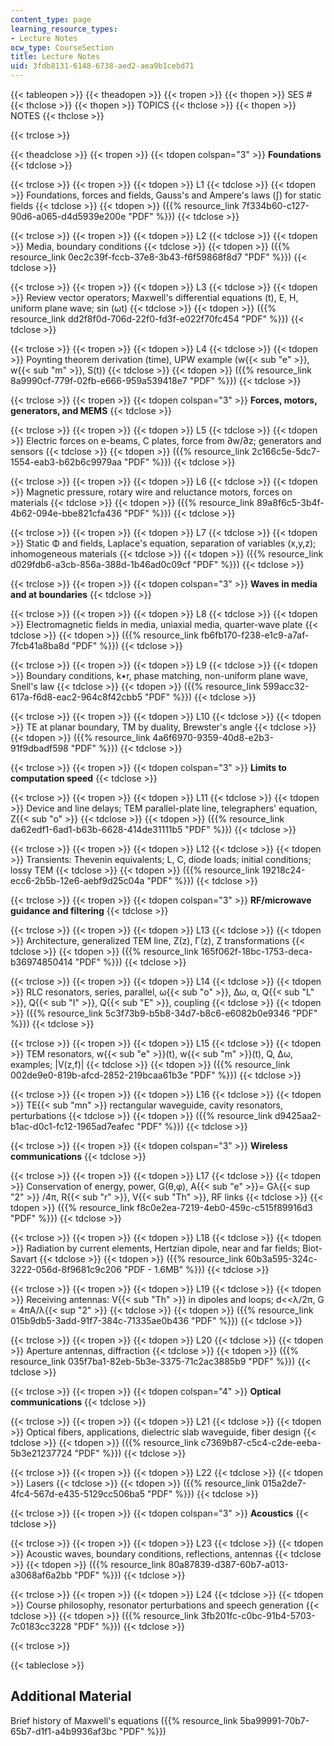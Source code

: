 ```yaml
---
content_type: page
learning_resource_types:
- Lecture Notes
ocw_type: CourseSection
title: Lecture Notes
uid: 3fdb8131-6148-6738-aed2-aea9b1cebd71
---
```


{{< tableopen >}}
{{< theadopen >}}
{{< tropen >}}
{{< thopen >}}
SES #
{{< thclose >}}
{{< thopen >}}
TOPICS
{{< thclose >}}
{{< thopen >}}
NOTES
{{< thclose >}}

{{< trclose >}}

{{< theadclose >}}
{{< tropen >}}
{{< tdopen colspan="3" >}}
**Foundations**
{{< tdclose >}}

{{< trclose >}}
{{< tropen >}}
{{< tdopen >}}
L1
{{< tdclose >}}
{{< tdopen >}}
Foundations, forces and fields, Gauss's and Ampere's laws (∫) for static fields
{{< tdclose >}}
{{< tdopen >}}
({{% resource_link 7f334b60-c127-90d6-a065-d4d5939e200e "PDF" %}})
{{< tdclose >}}

{{< trclose >}}
{{< tropen >}}
{{< tdopen >}}
L2
{{< tdclose >}}
{{< tdopen >}}
Media, boundary conditions
{{< tdclose >}}
{{< tdopen >}}
({{% resource_link 0ec2c39f-fccb-37e8-3b43-f6f59868f8d7 "PDF" %}})
{{< tdclose >}}

{{< trclose >}}
{{< tropen >}}
{{< tdopen >}}
L3
{{< tdclose >}}
{{< tdopen >}}
Review vector operators; Maxwell's differential equations (t), E, H, uniform plane wave; sin (ωt)
{{< tdclose >}}
{{< tdopen >}}
({{% resource_link dd2f8f0d-706d-22f0-fd3f-e022f70fc454 "PDF" %}})
{{< tdclose >}}

{{< trclose >}}
{{< tropen >}}
{{< tdopen >}}
L4
{{< tdclose >}}
{{< tdopen >}}
Poynting theorem derivation (time), UPW example (w{{< sub "e" >}}, w{{< sub "m" >}}, S(t))
{{< tdclose >}}
{{< tdopen >}}
({{% resource_link 8a9990cf-779f-02fb-e666-959a539418e7 "PDF" %}})
{{< tdclose >}}

{{< trclose >}}
{{< tropen >}}
{{< tdopen colspan="3" >}}
**Forces, motors, generators, and MEMS**
{{< tdclose >}}

{{< trclose >}}
{{< tropen >}}
{{< tdopen >}}
L5
{{< tdclose >}}
{{< tdopen >}}
Electric forces on e-beams, C plates, force from ∂w/∂z; generators and sensors
{{< tdclose >}}
{{< tdopen >}}
({{% resource_link 2c166c5e-5dc7-1554-eab3-b62b6c9979aa "PDF" %}})
{{< tdclose >}}

{{< trclose >}}
{{< tropen >}}
{{< tdopen >}}
L6
{{< tdclose >}}
{{< tdopen >}}
Magnetic pressure, rotary wire and reluctance motors, forces on materials
{{< tdclose >}}
{{< tdopen >}}
({{% resource_link 89a8f6c5-3b4f-4b62-094e-bbe821cfa436 "PDF" %}})
{{< tdclose >}}

{{< trclose >}}
{{< tropen >}}
{{< tdopen >}}
L7
{{< tdclose >}}
{{< tdopen >}}
Static Φ and fields, Laplace's equation, separation of variables (x,y,z); inhomogeneous materials
{{< tdclose >}}
{{< tdopen >}}
({{% resource_link d029fdb6-a3cb-856a-388d-1b46ad0c09cf "PDF" %}})
{{< tdclose >}}

{{< trclose >}}
{{< tropen >}}
{{< tdopen colspan="3" >}}
**Waves in media and at boundaries**
{{< tdclose >}}

{{< trclose >}}
{{< tropen >}}
{{< tdopen >}}
L8
{{< tdclose >}}
{{< tdopen >}}
Electromagnetic fields in media, uniaxial media, quarter-wave plate
{{< tdclose >}}
{{< tdopen >}}
({{% resource_link fb6fb170-f238-e1c9-a7af-7fcb41a8ba8d "PDF" %}})
{{< tdclose >}}

{{< trclose >}}
{{< tropen >}}
{{< tdopen >}}
L9
{{< tdclose >}}
{{< tdopen >}}
Boundary conditions, k•r, phase matching, non-uniform plane wave, Snell's law
{{< tdclose >}}
{{< tdopen >}}
({{% resource_link 599acc32-617a-f6d8-eac2-964c8f42cbb5 "PDF" %}})
{{< tdclose >}}

{{< trclose >}}
{{< tropen >}}
{{< tdopen >}}
L10
{{< tdclose >}}
{{< tdopen >}}
TE at planar boundary, TM by duality, Brewster's angle
{{< tdclose >}}
{{< tdopen >}}
({{% resource_link 4a6f6970-9359-40d8-e2b3-91f9dbadf598 "PDF" %}})
{{< tdclose >}}

{{< trclose >}}
{{< tropen >}}
{{< tdopen colspan="3" >}}
**Limits to computation speed**
{{< tdclose >}}

{{< trclose >}}
{{< tropen >}}
{{< tdopen >}}
L11
{{< tdclose >}}
{{< tdopen >}}
Device and line delays; TEM parallel-plate line, telegraphers' equation, Z{{< sub "o" >}}
{{< tdclose >}}
{{< tdopen >}}
({{% resource_link da62edf1-6ad1-b63b-6628-414de31111b5 "PDF" %}})
{{< tdclose >}}

{{< trclose >}}
{{< tropen >}}
{{< tdopen >}}
L12
{{< tdclose >}}
{{< tdopen >}}
Transients: Thevenin equivalents; L, C, diode loads; initial conditions; lossy TEM
{{< tdclose >}}
{{< tdopen >}}
({{% resource_link 19218c24-ecc6-2b5b-12e6-aebf9d25c04a "PDF" %}})
{{< tdclose >}}

{{< trclose >}}
{{< tropen >}}
{{< tdopen colspan="3" >}}
**RF/microwave guidance and filtering**
{{< tdclose >}}

{{< trclose >}}
{{< tropen >}}
{{< tdopen >}}
L13
{{< tdclose >}}
{{< tdopen >}}
Architecture, generalized TEM line, Ζ(z), Γ(z), Ζ transformations
{{< tdclose >}}
{{< tdopen >}}
({{% resource_link 165f062f-18bc-1753-deca-b36974850414 "PDF" %}})
{{< tdclose >}}

{{< trclose >}}
{{< tropen >}}
{{< tdopen >}}
L14
{{< tdclose >}}
{{< tdopen >}}
RLC resonators, series, parallel, ω{{< sub "o" >}}, ∆ω, α, Q{{< sub "L" >}}, Q{{< sub "I" >}}, Q{{< sub "E" >}}, coupling
{{< tdclose >}}
{{< tdopen >}}
({{% resource_link 5c3f73b9-b5b8-34d7-b8c6-e6082b0e9346 "PDF" %}})
{{< tdclose >}}

{{< trclose >}}
{{< tropen >}}
{{< tdopen >}}
L15
{{< tdclose >}}
{{< tdopen >}}
TEM resonators, w{{< sub "e" >}}(t), w{{< sub "m" >}}(t), Q, ∆ω, examples; |V(z,f)|
{{< tdclose >}}
{{< tdopen >}}
({{% resource_link 002de9e0-819b-afcd-2852-219bcaa61b3e "PDF" %}})
{{< tdclose >}}

{{< trclose >}}
{{< tropen >}}
{{< tdopen >}}
L16
{{< tdclose >}}
{{< tdopen >}}
TE{{< sub "mn" >}} rectangular waveguide, cavity resonators, perturbations
{{< tdclose >}}
{{< tdopen >}}
({{% resource_link d9425aa2-b1ac-d0c1-fc12-1965ad7eafec "PDF" %}})
{{< tdclose >}}

{{< trclose >}}
{{< tropen >}}
{{< tdopen colspan="3" >}}
**Wireless communications**
{{< tdclose >}}

{{< trclose >}}
{{< tropen >}}
{{< tdopen >}}
L17
{{< tdclose >}}
{{< tdopen >}}
Conservation of energy, power, G(θ,φ), A{{< sub "e" >}}\= Gλ{{< sup "2" >}} /4π, R{{< sub "r" >}}, V{{< sub "Th" >}}, RF links
{{< tdclose >}}
{{< tdopen >}}
({{% resource_link f8c0e2ea-7219-4eb0-459c-c515f89916d3 "PDF" %}})
{{< tdclose >}}

{{< trclose >}}
{{< tropen >}}
{{< tdopen >}}
L18
{{< tdclose >}}
{{< tdopen >}}
Radiation by current elements, Hertzian dipole, near and far fields; Biot-Savart
{{< tdclose >}}
{{< tdopen >}}
({{% resource_link 60b3a595-324c-3222-056d-8f9681c9c206 "PDF - 1.6MB" %}})
{{< tdclose >}}

{{< trclose >}}
{{< tropen >}}
{{< tdopen >}}
L19
{{< tdclose >}}
{{< tdopen >}}
Receiving antennas: V{{< sub "Th" >}} in dipoles and loops; d\<\<λ/2π, G = 4πA/λ{{< sup "2" >}}
{{< tdclose >}}
{{< tdopen >}}
({{% resource_link 015b9db5-3add-91f7-384c-71335ae0b436 "PDF" %}})
{{< tdclose >}}

{{< trclose >}}
{{< tropen >}}
{{< tdopen >}}
L20
{{< tdclose >}}
{{< tdopen >}}
Aperture antennas, diffraction
{{< tdclose >}}
{{< tdopen >}}
({{% resource_link 035f7ba1-82eb-5b3e-3375-71c2ac3885b9 "PDF" %}})
{{< tdclose >}}

{{< trclose >}}
{{< tropen >}}
{{< tdopen colspan="4" >}}
**Optical communications**
{{< tdclose >}}

{{< trclose >}}
{{< tropen >}}
{{< tdopen >}}
L21
{{< tdclose >}}
{{< tdopen >}}
Optical fibers, applications, dielectric slab waveguide, fiber design
{{< tdclose >}}
{{< tdopen >}}
({{% resource_link c7369b87-c5c4-c2de-eeba-5b3e21237724 "PDF" %}})
{{< tdclose >}}

{{< trclose >}}
{{< tropen >}}
{{< tdopen >}}
L22
{{< tdclose >}}
{{< tdopen >}}
Lasers
{{< tdclose >}}
{{< tdopen >}}
({{% resource_link 015a2de7-4fc4-567d-e435-5129cc506ba5 "PDF" %}})
{{< tdclose >}}

{{< trclose >}}
{{< tropen >}}
{{< tdopen colspan="3" >}}
**Acoustics**
{{< tdclose >}}

{{< trclose >}}
{{< tropen >}}
{{< tdopen >}}
L23
{{< tdclose >}}
{{< tdopen >}}
Acoustic waves, boundary conditions, reflections, antennas
{{< tdclose >}}
{{< tdopen >}}
({{% resource_link 80a87839-d387-60b7-a013-a3068af6a2bb "PDF" %}})
{{< tdclose >}}

{{< trclose >}}
{{< tropen >}}
{{< tdopen >}}
L24
{{< tdclose >}}
{{< tdopen >}}
Course philosophy, resonator perturbations and speech generation
{{< tdclose >}}
{{< tdopen >}}
({{% resource_link 3fb201fc-c0bc-91b4-5703-7c0183cc3228 "PDF" %}})
{{< tdclose >}}

{{< trclose >}}

{{< tableclose >}}

Additional Material
-------------------

Brief history of Maxwell's equations ({{% resource_link 5ba99991-70b7-65b7-d1f1-a4b9936af3bc "PDF" %}})